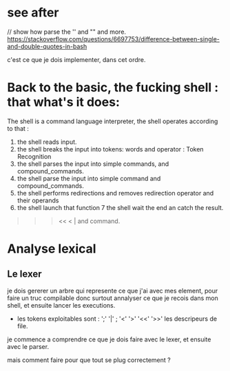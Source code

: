 # see after 
// show how parse the '' and "" and more. 
https://stackoverflow.com/questions/6697753/difference-between-single-and-double-quotes-in-bash


c'est ce que je dois implementer, dans cet ordre.
# Back to the basic, the fucking shell : that what's it does:
The shell is a command language interpreter, the shell operates according to that :
1. the shell reads input.
2. the shell breaks the input into tokens: words and operator : Token Recognition
3. the shell parses the input into simple commands, and compound_commands.
4. the shell parse the input into simple command and compound_commands.
5. the shell performs redirections and removes redirection operator and their operands
6. the shell launch that function
7 the shell wait the end an catch the result.


>> > << < | and command.

# Analyse lexical

## Le lexer 
je dois gererer un arbre qui represente ce que j'ai avec mes element,
pour faire un truc compilable
donc surtout annalyser ce que je recois dans mon shell, et
ensuite lancer les executions.
- les tokens exploitables sont : 
';' '|' ; '<' '>' '<<' '>>' les descripeurs de file. 

je commence a comprendre ce que je dois faire avec le lexer, et ensuite avec 
le parser. 

mais comment faire pour que tout se plug correctement ?



